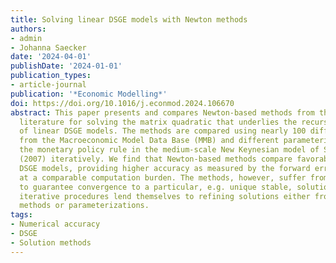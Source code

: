 ```yaml
---
title: Solving linear DSGE models with Newton methods
authors:
- admin
- Johanna Saecker
date: '2024-04-01'
publishDate: '2024-01-01'
publication_types:
- article-journal
publication: '*Economic Modelling*'
doi: https://doi.org/10.1016/j.econmod.2024.106670
abstract: This paper presents and compares Newton-based methods from the applied mathematics
  literature for solving the matrix quadratic that underlies the recursive solution
  of linear DSGE models. The methods are compared using nearly 100 different models
  from the Macroeconomic Model Data Base (MMB) and different parameterizations of
  the monetary policy rule in the medium-scale New Keynesian model of Smets and Wouters
  (2007) iteratively. We find that Newton-based methods compare favorably in solving
  DSGE models, providing higher accuracy as measured by the forward error of the solution
  at a comparable computation burden. The methods, however, suffer from their inability
  to guarantee convergence to a particular, e.g. unique stable, solution, but their
  iterative procedures lend themselves to refining solutions either from different
  methods or parameterizations.
tags:
- Numerical accuracy
- DSGE
- Solution methods
---
```

